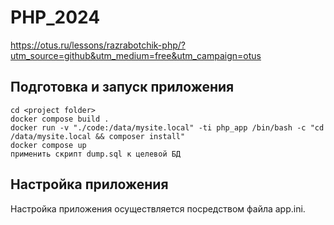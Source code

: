 # PHP_2024

https://otus.ru/lessons/razrabotchik-php/?utm_source=github&utm_medium=free&utm_campaign=otus

## Подготовка и запуск приложения
```
cd <project folder>
docker compose build .
docker run -v "./code:/data/mysite.local" -ti php_app /bin/bash -c "cd /data/mysite.local && composer install"
docker compose up
применить скрипт dump.sql к целевой БД
```

## Настройка приложения
Настройка приложения осуществляется посредством файла app.ini.